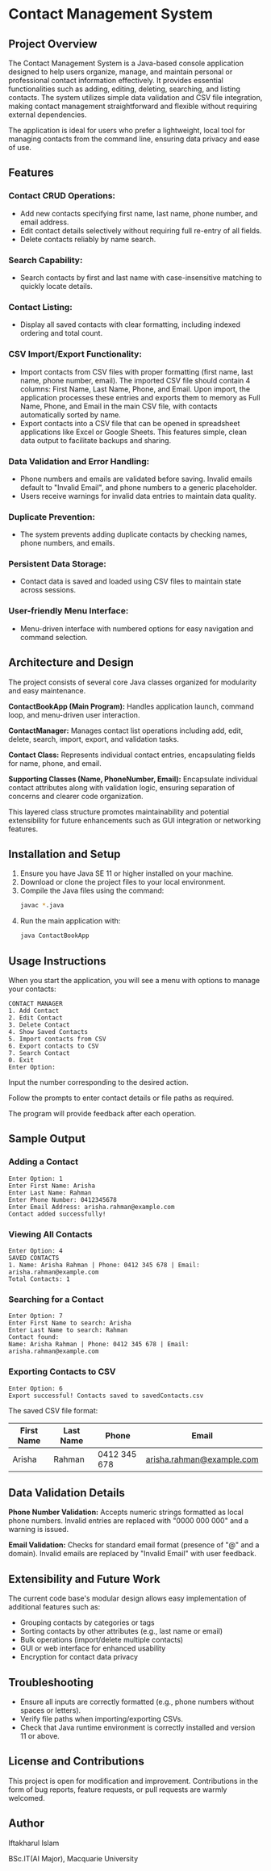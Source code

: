 # Contact Management System

## Project Overview

The Contact Management System is a Java-based console application designed to help users organize, manage, and maintain personal or professional contact information effectively. It provides essential functionalities such as adding, editing, deleting, searching, and listing contacts. The system utilizes simple data validation and CSV file integration, making contact management straightforward and flexible without requiring external dependencies.

The application is ideal for users who prefer a lightweight, local tool for managing contacts from the command line, ensuring data privacy and ease of use.

## Features

### Contact CRUD Operations:

- Add new contacts specifying first name, last name, phone number, and email address.
- Edit contact details selectively without requiring full re-entry of all fields.
- Delete contacts reliably by name search.

### Search Capability:

- Search contacts by first and last name with case-insensitive matching to quickly locate details.

### Contact Listing:

- Display all saved contacts with clear formatting, including indexed ordering and total count.

### CSV Import/Export Functionality:

- Import contacts from CSV files with proper formatting (first name, last name, phone number, email). The imported CSV file should contain 4 columns: First Name, Last Name, Phone, and Email. Upon import, the application processes these entries and exports them to memory as Full Name, Phone, and Email in the main CSV file, with contacts automatically sorted by name.
- Export contacts into a CSV file that can be opened in spreadsheet applications like Excel or Google Sheets. This features simple, clean data output to facilitate backups and sharing.

### Data Validation and Error Handling:

- Phone numbers and emails are validated before saving. Invalid emails default to "Invalid Email", and phone numbers to a generic placeholder.
- Users receive warnings for invalid data entries to maintain data quality.

### Duplicate Prevention:

- The system prevents adding duplicate contacts by checking names, phone numbers, and emails.

### Persistent Data Storage:

- Contact data is saved and loaded using CSV files to maintain state across sessions.

### User-friendly Menu Interface:

- Menu-driven interface with numbered options for easy navigation and command selection.

## Architecture and Design

The project consists of several core Java classes organized for modularity and easy maintenance.

**ContactBookApp (Main Program):**
Handles application launch, command loop, and menu-driven user interaction.

**ContactManager:**
Manages contact list operations including add, edit, delete, search, import, export, and validation tasks.

**Contact Class:**
Represents individual contact entries, encapsulating fields for name, phone, and email.

**Supporting Classes (Name, PhoneNumber, Email):**
Encapsulate individual contact attributes along with validation logic, ensuring separation of concerns and clearer code organization.

This layered class structure promotes maintainability and potential extensibility for future enhancements such as GUI integration or networking features.

## Installation and Setup

1. Ensure you have Java SE 11 or higher installed on your machine.
2. Download or clone the project files to your local environment.
3. Compile the Java files using the command:
   ```bash
   javac *.java
   ```
4. Run the main application with:
   ```bash
   java ContactBookApp
   ```

## Usage Instructions

When you start the application, you will see a menu with options to manage your contacts:

```
CONTACT MANAGER
1. Add Contact
2. Edit Contact
3. Delete Contact
4. Show Saved Contacts
5. Import contacts from CSV
6. Export contacts to CSV
7. Search Contact
0. Exit
Enter Option:
```

Input the number corresponding to the desired action.

Follow the prompts to enter contact details or file paths as required.

The program will provide feedback after each operation.

## Sample Output

### Adding a Contact

```
Enter Option: 1
Enter First Name: Arisha
Enter Last Name: Rahman
Enter Phone Number: 0412345678
Enter Email Address: arisha.rahman@example.com
Contact added successfully!
```

### Viewing All Contacts

```
Enter Option: 4
SAVED CONTACTS
1. Name: Arisha Rahman | Phone: 0412 345 678 | Email: arisha.rahman@example.com
Total Contacts: 1
```

### Searching for a Contact

```
Enter Option: 7
Enter First Name to search: Arisha
Enter Last Name to search: Rahman
Contact found:
Name: Arisha Rahman | Phone: 0412 345 678 | Email: arisha.rahman@example.com
```

### Exporting Contacts to CSV

```
Enter Option: 6
Export successful! Contacts saved to savedContacts.csv
```

The saved CSV file format:

| First Name | Last Name | Phone         | Email                        |
|------------|-----------|---------------|------------------------------|
| Arisha     | Rahman    | 0412 345 678  | arisha.rahman@example.com    |

## Data Validation Details

**Phone Number Validation:**
Accepts numeric strings formatted as local phone numbers. Invalid entries are replaced with "0000 000 000" and a warning is issued.

**Email Validation:**
Checks for standard email format (presence of "@" and a domain). Invalid emails are replaced by "Invalid Email" with user feedback.

## Extensibility and Future Work

The current code base's modular design allows easy implementation of additional features such as:

- Grouping contacts by categories or tags
- Sorting contacts by other attributes (e.g., last name or email)
- Bulk operations (import/delete multiple contacts)
- GUI or web interface for enhanced usability
- Encryption for contact data privacy

## Troubleshooting

- Ensure all inputs are correctly formatted (e.g., phone numbers without spaces or letters).
- Verify file paths when importing/exporting CSVs.
- Check that Java runtime environment is correctly installed and version 11 or above.

## License and Contributions

This project is open for modification and improvement. Contributions in the form of bug reports, feature requests, or pull requests are warmly welcomed.

## Author

Iftakharul Islam

BSc.IT(AI Major), Macquarie University